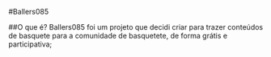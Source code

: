 #Ballers085

##O que é? 
Ballers085 foi um projeto que decidi criar para trazer conteúdos de basquete
para a comunidade de basquetete, de forma grátis e participativa;

